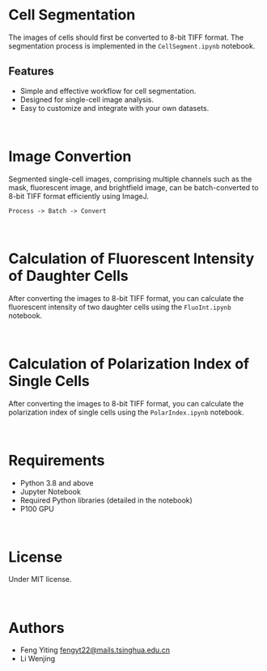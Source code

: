 # Cell Segmentation
The images of cells should first be converted to 8-bit TIFF format. The segmentation process is implemented in the `CellSegment.ipynb` notebook.

## Features
- Simple and effective workflow for cell segmentation.
- Designed for single-cell image analysis.
- Easy to customize and integrate with your own datasets.

<br>

# Image Convertion
Segmented single-cell images, comprising multiple channels such as the mask, fluorescent image, and brightfield image, can be batch-converted to 8-bit TIFF format efficiently using ImageJ.
   
    Process -> Batch -> Convert

<br>

# Calculation of Fluorescent Intensity of Daughter Cells
After converting the images to 8-bit TIFF format, you can calculate the fluorescent intensity of two daughter cells using the `FluoInt.ipynb` notebook.

<br>

# Calculation of Polarization Index of Single Cells
After converting the images to 8-bit TIFF format, you can calculate the polarization index of single cells using the `PolarIndex.ipynb` notebook.

<br>

# Requirements
- Python 3.8 and above
- Jupyter Notebook
- Required Python libraries (detailed in the notebook)
- P100 GPU

<br>

# License
Under MIT license. 

<br>

# Authors
- Feng Yiting fengyt22@mails.tsinghua.edu.cn
- Li Wenjing 
